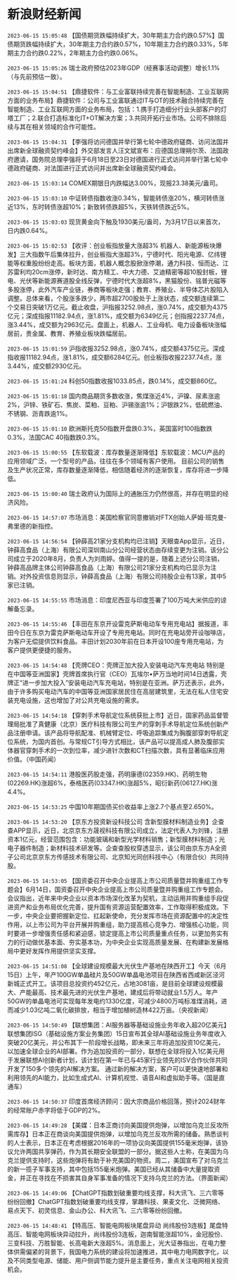 # 新浪财经新闻
`2023-06-15 15:05:48` 【国债期货跌幅持续扩大，30年期主力合约跌0.57%】国债期货跌幅持续扩大，30年期主力合约跌0.57%，10年期主力合约跌0.33%，5年期主力合约跌0.22%，2年期主力合约跌0.06%。

`2023-06-15 15:05:26` 瑞士政府预估2023年GDP（经赛事活动调整）增长1.1%（与先前预估一致）。

`2023-06-15 15:04:51` 【鼎捷软件：与工业富联持续完善在智能制造、工业互联网方面的业务布局】鼎捷软件：公司与工业富联通过IT与OT的技术融合持续完善在智能制造、工业互联网方面的业务布局，包括：1.携手打造细分行业头部客户的灯塔工厂；2.联合打造标准化IT+OT解决方案；3.共同开拓行业市场。公司不排除后续与其在相关领域的合作可能性。

`2023-06-15 15:04:31` 【李强将访问德国并举行第七轮中德政府磋商、访问法国并出席新全球融资契约峰会】外交部发言人汪文斌宣布：应德国总理朔尔茨、法国政府邀请，国务院总理李强将于6月18日至23日对德国进行正式访问并举行第七轮中德政府磋商、对法国进行正式访问并出席新全球融资契约峰会。

`2023-06-15 15:03:14` COMEX期银日内跌幅达3.00%，现报23.38美元/盎司。

`2023-06-15 15:03:10` 中证转债指数收涨0.34%，智能转债涨20%，横河转债涨近13%，东时转债涨超10%；新致转债跌超5%，天铁转债跌近5%。

`2023-06-15 15:03:03` 现货黄金向下触及1930美元/盎司，为3月17日以来首次，日内跌0.64%。

`2023-06-15 15:02:53` 【收评：创业板指放量大涨超3% 机器人、新能源板块爆发】三大指数午后集体拉升，创业板指大涨超3%，宁德时代、阳光电源、亿纬锂能等权重股纷纷走高。板块方面，机器人概念股掀涨停潮，通力科技、恒而达、江苏雷利均20cm涨停，新时达、南方精工、中大力德、艾迪精密等超10股封板，锂电、光伏等新能源赛道股全线反弹，宁德时代大涨超8%，黑猫股份、铭普光磁等多股涨停，此外汽车产业链，券商等板块走强；教育、养殖业、半导体芯片股陷入调整。总体来看，个股涨多跌少，两市超2700股处于上涨状态，成交额连续第二个交易日突破1万亿元。截止收盘，沪指报3252.98点，涨0.74%，成交额为4375亿元；深成指报11182.94点，涨1.81%，成交额为6349亿元；创指报2237.74点，涨3.44%，成交额为2963亿元。盘面上，机器人、工业母机、电力设备板块涨幅居前，贵金属、教育、养殖业板块跌幅居前。

`2023-06-15 15:01:59` 沪指收报3252.98点，涨0.74%，成交额4375亿元。深成指收报11182.94点，涨1.81%，成交额6284亿元。创业板指收报2237.74点，涨3.44%，成交额2930亿元。

`2023-06-15 15:01:24` 科创50指数收报1033.85点，跌0.14%，成交额860亿。

`2023-06-15 15:01:18` 国内商品期货多数收涨，焦煤涨近4%，沪镍、尿素涨逾2%，沪锌、铁矿石、焦炭、菜粕、豆粕、沪锡涨逾1%；沪银跌2%，低硫燃油、不锈钢、沥青跌逾1%。

`2023-06-15 15:01:10` 欧洲斯托克50指数开盘跌0.3%，英国富时100指数跌0.3%，法国CAC 40指数跌0.3%。

`2023-06-15 15:00:55` 【东软载波：库存数量逐渐降低】东软载波：MCU产品的应用领域广泛，一个型号的产品，往往在多个领域有客户使用。 目前公司的销售及生产状况正常，库存数量逐渐降低，相信随着经济的逐渐恢复，库存将进一步降低。

`2023-06-15 15:00:40` 瑞士政府认为国际上的通胀压力仍然很高，并存在明显的经济风险。

`2023-06-15 14:57:07` 市场消息：美国检察官同意撤销对FTX创始人萨姆·班克曼-弗里德的新指控。

`2023-06-15 14:56:54` 【钟薛高21家分支机构均已注销】天眼查App显示，近日，钟薛高食品（上海）有限公司深圳南山分公司经营状态由存续变更为注销。该分公司成立于2020年8月，负责人为刘雨婷。值得一提的是，随着上述分公司注销，钟薛高品牌主体公司钟薛高食品（上海）有限公司21家分支机构均已显示为注销。对外投资信息则显示，钟薛高食品（上海）有限公司持股企业有13家，其中5家已注销。

`2023-06-15 14:55:55` 市场消息：印度尼西亚与印度签署了100万吨大米供应的谅解备忘录。

`2023-06-15 14:55:46` 【丰田在东京开设雷克萨斯电动车专用充电站】据报道，丰田今日在东京为雷克萨斯电动车开设了专用充电站。同时在充电站旁开设咖啡店，为客户无偿提供饮料食品。丰田计划2030年前在日本开设100座专用充电站，为客户提供更便捷的服务。

`2023-06-15 14:54:48` 【壳牌CEO：壳牌正加大投入安装电动汽车充电站 特别是在中国等亚洲国家】壳牌首席执行官（CEO）瓦埃尔•萨万当地时间14日透露，壳牌正“进一步加大投入”安装电动汽车充电站，特别是在亚洲。萨万还表示，此外，由于许多购买电动汽车的中国等亚洲国家居民住在高层建筑里，无法在私人住宅安装充电设施，这也增加了对公共充电设施的需求。

`2023-06-15 14:54:18` 【穿刺手术导航定位系统获批上市】近日，国家药品监督管理局批准了真健康（北京）医疗科技有限公司生产的穿刺手术导航定位系统创新产品注册申请。该产品将导航配准、机械臂定位、呼吸追踪集成为胸腹部穿刺导航定位系统，为国内首创。与常规CT引导方式相比，该产品可以提高成人肺及腹部实体器官穿刺手术的一次到位率，减少进针次数和CT扫描次数，具有显著临床应用价值。（中国药闻）

`2023-06-15 14:54:11` 港股医药股走强，药明康德(02359.HK)、药明生物(02269.HK)涨超6%，泰格医药(03347.HK)涨超5%，昭衍新药(06127.HK)涨4.4%。

`2023-06-15 14:53:25` 中国10年期国债买价收益率上涨2.7个基点至2.650%。

`2023-06-15 14:53:20` 【京东方投资新设科技公司 含新型膜材料制造业务】企查查APP显示，近日，北京京东方晟视科技有限公司成立，法定代表人为刘锋，注册资本1亿元，经营范围包含：功能玻璃和新型光学材料销售；新型膜材料制造；光电子器件制造；新材料技术研发等。企查查股权穿透显示，该公司由京东方A全资子公司北京京东方传感技术有限公司、北京知光同创科技中心（有限合伙）共同持股。

`2023-06-15 14:53:05` 【国资委召开中央企业提高上市公司质量暨并购重组工作专题会】6月14日，国资委召开中央企业提高上市公司质量暨并购重组工作专题会。会议指出，近年来中央企业以资本市场深化改革为契机，主动运用并购重组手段促进资产和业务布局优化完善，提升国有资源运营配置效率，工作取得积极成效。下一步，中央企业要把握新定位、扛起新使命，充分发挥市场在资源配置中的决定性作用，以上市公司为平台开展并购重组，助力提高核心竞争力、增强核心功能，同时要进一步增强责任感和紧迫感，锁定提高上市公司质量重点任务，以更加务实有力的行动做优基本面、夯实基本功，为中央企业实现高质量发展、在构建新发展格局中更好发挥作用提供坚实支撑。

`2023-06-15 14:51:08` 【全球建设规模最大光伏生产基地在陕西开工】今天（6月15日）上午，年产100GW单晶硅片及50GW单晶电池项目在陕西省西咸新区泾河新城正式开工。该项目总投资约452亿元，占地3081亩，是目前全球建设规模最大、产能最高、技术最先进的光伏生产基地，建成后将带动就业1.5万人。年产50GW的单晶电池可实现每年发电约1330亿度，可减少4800万吨标准煤消耗，进而减少1.03亿吨二氧化碳排放，相当于增加植树造林422万亩。（央视新闻）

`2023-06-15 14:50:49` 【联想集团：AI服务器等基础设施业务年收入超20亿美元】联想集团ISG（基础设施方案业务集团）15日宣布其全球AI基础设施业务年度收入突破20亿美元，并公布其下一阶段增长战略，即未来三年将追加投资10亿美元，以加速全球企业的AI部署。作为追加投资的一部分，联想在全球将投入1亿美元用于发展联想AI创新者计划，该计划在第一年已与45家行业领先的ISV合作伙伴共同开发了150多个领先的AI解决方案。 通过新的解决方案，客户可以更快速地部署和利用领先的AI能力，比如生成式AI、计算机视觉、语音AI和虚拟助手等。（国是直通车）

`2023-06-15 14:50:37` 印度首席经济顾问：因大宗商品价格回落，预计2024财年的经常账户赤字将低于GDP的2%。

`2023-06-15 14:49:28` 【美媒：日本正商讨向美国提供炮弹，以增加乌克兰反攻所需库存】日本正在商谈向美国提供炮弹，以增加乌克兰反攻所需的储备。熟悉谈判的人士表示，日本正在考虑根据2016年的一项协议向美国提供155毫米炮弹，该协议允许两国共享弹药，作为其长期安全联盟的一部分。据这些人士称，在美国为乌克兰提供支持时，这些炮弹将有助于补充美国的物资。周二，美国宣布了对乌克兰的新一揽子军事支持，其中包括155毫米炮弹。美国已经从其储备中大量提取资金，并正在寻找在不损害其自身军事准备的情况下支持乌克兰的方法。（界面新闻）

`2023-06-15 14:49:06` 【ChatGPT指数划破重要均线支撑，科大讯飞、三六零等纷纷回撤】ChatGPT指数划破重要均线支撑，掌趣科技、果麦文化、泛微网络、易点天下、初灵信息、金山办公、科大讯飞、三六零等纷纷回撤。

`2023-06-15 14:48:41` 【特高压、智能电网板块尾盘异动 尚纬股份3连板】尾盘特高压、智能电网板块异动拉升，尚纬股份3连板，迦南智能涨超10%，金冠股份、三变科技、万胜智能、长高电新大涨超5%。消息面上，光大证券指出，在电力整体供需偏紧的背景下，我国电力系统的建设将加速推进，其中电力电网数字化，以及不同类型电源、储能、用户侧调节能力提升是主要任务，重点关注电网相关投资机会。

